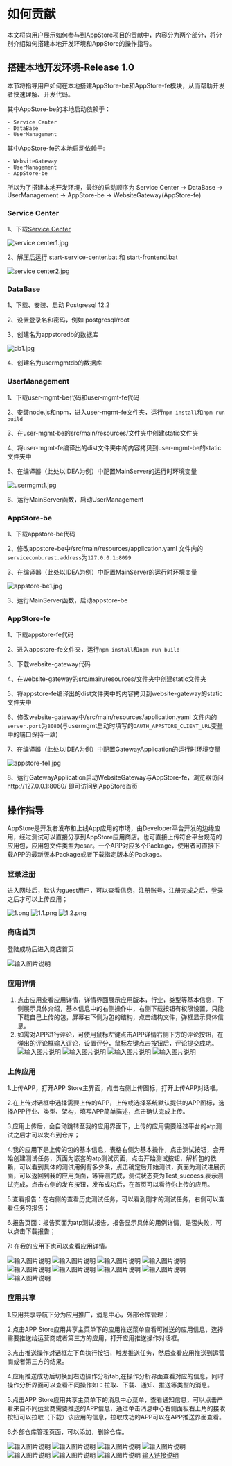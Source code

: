 如何贡献
==========================

本文将向用户展示如何参与到AppStore项目的贡献中，内容分为两个部分，将分别介绍如何搭建本地开发环境和AppStore的操作指导。

## 搭建本地开发环境-Release 1.0

本节将指导用户如何在本地搭建AppStore-be和AppStore-fe模块，从而帮助开发者快速理解、开发代码。

其中AppStore-be的本地启动依赖于：
```
- Service Center
- DataBase
- UserManagement
```
其中AppStore-fe的本地启动依赖于:
```
- WebsiteGateway
- UserManagement
- AppStore-be
```
所以为了搭建本地开发环境，最终的启动顺序为 Service Center -> DataBase -> UserManagement -> AppStore-be -> WebsiteGateway(AppStore-fe)

### Service Center

1、下载[Service Center](http://servicecomb.apache.org/cn/release/service-center-downloads/)

![](/uploads/images/2020/0908/153700_b069cf5f_7625245.jpeg "service center1.jpg")

2、解压后运行 start-service-center.bat  和  start-frontend.bat

![](/uploads/images/2020/0908/153735_4dafd335_7625245.jpeg "service center2.jpg")

### DataBase

1、下载、安装、启动 Postgresql 12.2

2、设置登录名和密码，例如 postgresql/root

3、创建名为appstoredb的数据库

![](/uploads/images/2020/0908/153833_89c54e53_7625245.jpeg "db1.jpg")

4、创建名为usermgmtdb的数据库

### UserManagement

1、下载user-mgmt-be代码和user-mgmt-fe代码

2、安装node.js和npm，进入user-mgmt-fe文件夹，运行`npm install`和`npm run build`

3、在user-mgmt-be的src/main/resources/文件夹中创建static文件夹

4、将user-mgmt-fe编译出的dist文件夹中的内容拷贝到user-mgmt-be的static文件夹中

5、在编译器（此处以IDEA为例）中配置MainServer的运行时环境变量

![](/uploads/images/2020/0908/154011_896d887f_7625245.jpeg "usermgmt1.jpg")

6、运行MainServer函数，启动UserManagement

### AppStore-be

1、下载appstore-be代码

2、修改appstore-be中/src/main/resources/application.yaml 文件内的`servicecomb.rest.address`为`127.0.0.1:8099`

3、在编译器（此处以IDEA为例）中配置MainServer的运行时环境变量

![](/uploads/images/2020/0908/154023_9c49d20c_7625245.jpeg "appstore-be1.jpg")

3、运行MainServer函数，启动appstore-be

### AppStore-fe

1、下载appstore-fe代码

2、进入appstore-fe文件夹，运行`npm install`和`npm run build`

3、下载website-gateway代码

4、在website-gateway的src/main/resources/文件夹中创建static文件夹

5、将appstore-fe编译出的dist文件夹中的内容拷贝到website-gateway的static文件夹中

6、修改website-gateway中/src/main/resources/application.yaml 文件内的`server.port`为`8080`(与usermgmt启动时填写的`OAUTH_APPSTORE_CLIENT_URL`变量中的端口保持一致)

7、在编译器（此处以IDEA为例）中配置GatewayApplication的运行时环境变量

![](/uploads/images/2020/0908/154035_12e727fc_7625245.jpeg "appstore-fe1.jpg")

8、运行GatewayApplication启动WebsiteGateway与AppStore-fe，浏览器访问http://127.0.0.1:8080/ 即可访问到AppStore首页

## 操作指导

AppStore是开发者发布和上线App应用的市场，由Developer平台开发的边缘应用，经过测试可以直接分享到AppStore应用商店。也可直接上传符合平台规范的应用包，应用包文件类型为csar。一个APP对应多个Package，使用者可直接下载APP的最新版本Package或者下载指定版本的Package。

### 登录注册
 进入网址后，默认为guest用户，可以查看信息，注册账号，注册完成之后，登录之后才可以上传应用；

![](/uploads/images/2020/v1.0/appstore_guide/195453_1d5997db_5416924.png "1.png")
![](/uploads/images/2020/v1.0/appstore_guide/195623_16ea5577_5416924.png "1.1.png")
![](/uploads/images/2020/v1.0/appstore_guide/195637_ac33b966_5416924.png "1.2.png")

### 商店首页
登陆成功后进入商店首页

![输入图片说明](https://images.gitee.com/uploads/images/2020/1228/195719_67b7d8fb_5416924.png "2.png")

### 应用详情
1. 点击应用查看应用详情，详情界面展示应用版本，行业，类型等基本信息，下侧展示具体介绍，基本信息中的右侧操作中，右侧下载按钮有权限设置，只能下载自己上传的包，屏幕右下侧为包的结构，点击结构文件，弹框显示具体信息。
2. 如需对APP进行评论，可使用鼠标左键点击APP详情右侧下方的评论按钮，在弹出的评论框输入评论，设置评分，鼠标左键点击按钮后，评论提交成功。
![输入图片说明](https://images.gitee.com/uploads/images/2020/1228/195922_952890b9_5416924.png "3.png")
![输入图片说明](https://images.gitee.com/uploads/images/2020/1228/200018_310f51c1_5416924.png "4.png")
![输入图片说明](https://images.gitee.com/uploads/images/2020/1228/200028_2fd0a416_5416924.png "5.png")
![输入图片说明](https://images.gitee.com/uploads/images/2020/1228/200044_bd4c352e_5416924.png "6.png")


### 上传应用
1.上传APP，打开APP Store主界面，点击右侧上传图标，打开上传APP对话框。

2.在上传对话框中选择需要上传的APP，上传或选择系统默认提供的APP图标，选择APP行业、类型、架构，填写APP简单描述，点击确认完成上传。

3.应用上传后，会自动跳转至我的应用界面下，上传的应用需要经过平台的atp测试之后才可以发布到仓库；

4.我的应用下是上传的包的基本信息，表格右侧为基本操作，点击测试按钮，会开始创建测试任务，页面为嵌套的atp测试页面，点击开始测试按钮，解析包的依赖，可以看到具体的测试用例有多少条，点击确定后开始测试，页面为测试进展页面，可以返回到我的应用页面，等待测完成，测试状态变为Test_success,表示测试完成，点击右侧的发布按钮，发布成功后，在首页可以看待你上传的应用。

5.查看报告：在右侧的查看历史测试任务，可以看到刚才的测试任务，右侧可以查看任务的报告；

6.报告页面：报告页面为atp测试报告，报告显示具体的用例详情，是否失败，可以点击下载报告；

7: 在我的应用下也可以查看应用详情。

![输入图片说明](https://images.gitee.com/uploads/images/2020/1228/201714_d8d3f733_5416924.png "8.png")
![输入图片说明](https://images.gitee.com/uploads/images/2020/1228/201727_025bb324_5416924.png "9.png")
![输入图片说明](https://images.gitee.com/uploads/images/2020/1228/201737_c70265b0_5416924.png "10.png")
![输入图片说明](https://images.gitee.com/uploads/images/2020/1228/201750_a4bc685f_5416924.png "11.png")
![输入图片说明](https://images.gitee.com/uploads/images/2020/1228/201800_a27ac18b_5416924.png "12.png")
![输入图片说明](https://images.gitee.com/uploads/images/2020/1228/201811_2e74f064_5416924.png "13.png")
![输入图片说明](https://images.gitee.com/uploads/images/2020/1228/201823_ce0f2bb1_5416924.png "14.png")
![输入图片说明](https://images.gitee.com/uploads/images/2020/1228/201857_681d7cba_5416924.png "15.png")
![输入图片说明](https://images.gitee.com/uploads/images/2020/1228/201920_17990db8_5416924.png "16.png")

### 应用共享
1.应用共享导航下分为应用推广，消息中心，外部仓库管理；

2.点击APP Store应用共享主菜单下的应用推送菜单查看可推送的应用信息，选择需要推送给运营商或者第三方的应用，打开应用推送操作对话框。

3.点击推送操作对话框左下角执行按钮，触发推送任务，然后查看应用推送到运营商或者第三方的结果。

4.应用推送成功后切换到右边操作分析tab,在操作分析界面查看对应的信息，同时操作分析界面可以查看不同操作如：拉取、下载、通知、推送等类型的消息。

5.点击APP Store应用共享主菜单下的消息中心菜单，查看通知信息，可以点击产看来自不同运营商需要推送的APP信息，通过单击消息中心右侧面板右上角的接收按钮可以拉取（下载）该应用的信息，拉取成功的APP可以在APP推送界面查看。

6.外部仓库管理页面，可以添加，删除仓库。

![输入图片说明](https://images.gitee.com/uploads/images/2020/1228/204016_4bb84419_5416924.png "23.png")
![输入图片说明](https://images.gitee.com/uploads/images/2020/1228/203849_49ff76de_5416924.png "17.png")
![输入图片说明](https://images.gitee.com/uploads/images/2020/1228/203904_238a73ca_5416924.png "18.png")
![输入图片说明](https://images.gitee.com/uploads/images/2020/1228/203913_356abb63_5416924.png "19.png")
![输入图片说明](https://images.gitee.com/uploads/images/2020/1228/203929_3f6bc356_5416924.png "20.png")
![输入图片说明](https://images.gitee.com/uploads/images/2020/1228/203949_86da9907_5416924.png "21.png")
![输入图片说明](https://images.gitee.com/uploads/images/2020/1228/204002_09a23fed_5416924.png "22.png")
[输入链接说明](http://)